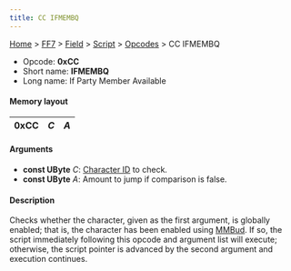 ```yaml
---
title: CC IFMEMBQ
---
```


[Home](/ff7-flat-wiki/Main%20Page.md) > [FF7](/ff7-flat-wiki/FF7.md) > [Field](/ff7-flat-wiki/FF7/Field.md) > [Script](/ff7-flat-wiki/FF7/Field/Script.md) > [Opcodes](/ff7-flat-wiki/FF7/Field/Script/Opcodes.md) > CC IFMEMBQ

-   Opcode: **0xCC**
-   Short name: **IFMEMBQ**
-   Long name: If Party Member Available

#### Memory layout

| 0xCC | *C* | *A* |
|------|-----|-----|

#### Arguments

-   **const UByte** *C*: [Character ID][] to check.
-   **const UByte** *A*: Amount to jump if comparison is false.

#### Description

Checks whether the character, given as the first argument, is globally
enabled; that is, the character has been enabled using [MMBud][]. If so,
the script immediately following this opcode and argument list will
execute; otherwise, the script pointer is advanced by the second
argument and execution continues.

  [Character ID]: /ff7-flat-wiki/FF7/Field/Character%20ID.md "wikilink"
  [MMBud]: /ff7-flat-wiki/FF7/Field/Script/Opcodes/CD%20MMBud.md "wikilink"
